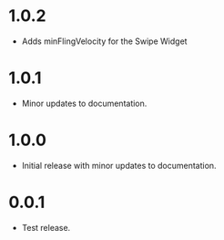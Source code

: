 # 1.0.2

* Adds minFlingVelocity for the Swipe Widget

# 1.0.1

* Minor updates to documentation.

# 1.0.0

* Initial release with minor updates to documentation.

# 0.0.1

* Test release.